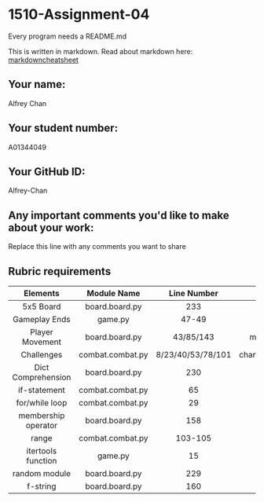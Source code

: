 # 1510-Assignment-04

Every program needs a README.md

This is written in markdown. Read about markdown here: [markdowncheatsheet](https://www.markdownguide.org/cheat-sheet/)

## Your name:
Alfrey Chan

## Your student number:
A01344049

## Your GitHub ID:
Alfrey-Chan

## Any important comments you'd like to make about your work:
Replace this line with any comments you want to share

## Rubric requirements
|      Elements       |   Module Name    |    Line Number    |                     Function Name                     |
|:-------------------:|:----------------:|:-----------------:|:-----------------------------------------------------:|
|      5x5 Board      |  board.board.py  |        233        |                   set_descriptions                    |
|    Gameplay Ends    |     game.py      |       47-49       |                         game                          |
|   Player Movement   |  board.board.py  |     43/85/143     |     move_character/validate_move/get_user_choice      |
|     Challenges      | combat.combat.py | 8/23/40/53/78/101 | chance_game/fight_or_flee/battle/is_jesus/attack/flee |
| Dict Comprehension  |  board.board.py  |        230        |           is_jesus/randomized_descriptions            |
|    if-statement     | combat.combat.py |        65         |                       is_jesus                        |
|   for/while loop    | combat.combat.py |        29         |                     fight_or_flee                     |
| membership operator |  board.board.py  |        158        |                    get_user_choice                    |
|        range        | combat.combat.py |      103-105      |                         flee                          |
| itertools function  |     game.py      |        15         |                         game                          |
|    random module    |  board.board.py  |        229        |                randomized_descriptions                |
|      f-string       |  board.board.py  |        160        |                    get_user_choice                    |